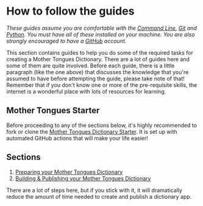 # How to follow the guides

*These guides assume you are comfortable with the [Command Line](https://en.wikipedia.org/wiki/Command-line_interface), [Git](https://en.wikipedia.org/wiki/Git) and [Python](https://en.wikipedia.org/wiki/Python_(programming_language)). You must have all of these installed on your machine. You are also strongly encouraged to have a [GitHub](https://github.com) account.*

This section contains guides to help you do some of the required tasks for creating
a Mother Tongues Dictionary. There are a lot of guides here and some of them are quite involved. Before each guide, there is a little paragraph (like the one above) that discusses the knowledge that you're assumed to have before attempting the guide, please take note of that! Remember that if you don't know one or more of the pre-requisite skills, the internet is a wonderful place with lots of resources for learning.

Mother Tongues Starter
----------------------
Before proceeding to any of the sections below, it's highly recommended to fork or clone the [Mother Tongues Dictionary Starter](https://github.com/roedoejet/mtd-starter). It is set up with automated GitHub actions that will make your life easier!


Sections
--------

1.  [Preparing your Mother Tongues Dictionary](prepare.md)
2.  [Building & Publishing your Mother Tongues Dictionary](build.md)

There are a lot of steps here, but if you stick with it, it will
dramatically reduce the amount of time needed to create and publish a
dictionary app.
